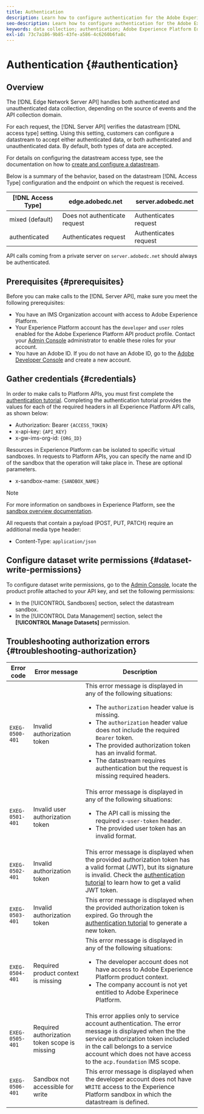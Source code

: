 ```yaml
---
title: Authentication
description: Learn how to configure authentication for the Adobe Experience Platform Edge Network Server API
seo-description: Learn how to configure authentication for the Adobe Experience Platform Edge Network Server API
keywords: data collection; authentication; Adobe Experience Platform Edge Network api; authorization
exl-id: 73c7a186-9b85-43fe-a586-4c6260b6fa8c
---
```

# Authentication {#authentication}

## Overview 

The [!DNL Edge Network Server API] handles both authenticated and unauthenticated data collection, depending on the source of events and the API collection domain.

For each request, the [!DNL Server API] verifies the datastream [!DNL access type] setting. Using this setting, customers can configure a datastream to accept either authenticated data, or both authenticated and unauthenticated data. By default, both types of data are accepted.

For details on configuring the datastream access type, see the documentation on how to [create and configure a datastream](../edge/datastreams/overview.md#create).

Below is a summary of the behavior, based on the datastream [!DNL Access Type] configuration and the endpoint on which the request is received.

| [!DNL Access Type]    | edge.adobedc.net              | server.adobedc.net    |
|-----------------|-------------------------------|-----------------------|
| mixed (default) | Does not authenticate request  | Authenticates request |
| authenticated   | Authenticates request         | Authenticates request |

API calls coming from a private server on `server.adobedc.net` should always be authenticated.

## Prerequisites {#prerequisites}

Before you can make calls to the [!DNL Server API], make sure you meet the following prerequisites:

* You have an IMS Organization account with access to Adobe Experience Platform.
* Your Experience Platform account has the `developer` and `user` roles enabled for the Adobe Experience Platform API product profile. Contact your [Admin Console](../access-control/home.md) administrator to enable these roles for your account.
* You have an Adobe ID. If you do not have an Adobe ID, go to the [Adobe Developer Console](https://developer.adobe.com/console) and create a new account.

## Gather credentials {#credentials}

In order to make calls to Platform APIs, you must first complete the [authentication tutorial](../landing/api-authentication.md). Completing the authentication tutorial provides the values for each of the required headers in all Experience Platform API calls, as shown below:

*   Authorization: Bearer `{ACCESS_TOKEN}`
*   x-api-key: `{API_KEY}`
*   x-gw-ims-org-id: `{ORG_ID}`

Resources in Experience Platform can be isolated to specific virtual sandboxes. In requests to Platform APIs, you can specify the name and ID of the sandbox that the operation will take place in. These are optional parameters.

*   x-sandbox-name: `{SANDBOX_NAME}`

>[!NOTE]
>
>For more information on sandboxes in Experience Platform, see the [sandbox overview documentation](../sandboxes/home.md).

All requests that contain a payload (POST, PUT, PATCH) require an additional media type header:

*   Content-Type: `application/json`

## Configure dataset write permissions {#dataset-write-permissions}

To configure dataset write permissions, go to the [Admin Console](https://adminconsole.adobe.com), locate the product profile attached to your API key, and set the following permissions:

* In the [!UICONTROL Sandboxes] section, select the datastream sandbox.
* In the [!UICONTROL Data Management] section, select the **[!UICONTROL Manage Datasets]** permission.

## Troubleshooting authorization errors {#troubleshooting-authorization}

| Error code | Error message | Description |
| --- | --- | --- |
| `EXEG-0500-401` | Invalid authorization token | This error message is displayed in any of the following situations:  <ul><li>The `authorization` header value is missing.</li><li>The `authorization` header value does not include the required `Bearer` token.</li><li>The provided authorization token has an invalid format.</li><li>The datastream requires authentication but the request is missing required headers.</li></ul> |
| `EXEG-0501-401` | Invalid user authorization token | This error message is displayed in any of the following situations: <ul><li>The API call is missing the required `x-user-token` header.</li><li>The provided user token has an invalid format.</li></ul> |
| `EXEG-0502-401` | Invalid authorization token | This error message is displayed when the provided authorization token has a valid format (JWT), but its signature is invalid. Check the [authentication tutorial](../landing/api-authentication.md) to learn how to get a valid JWT token. |
| `EXEG-0503-401` | Invalid authorization token | This error message is displayed when the provided authorization token is expired. Go through the [authentication tutorial](../landing/api-authentication.md) to generate a new token. |
| `EXEG-0504-401` | Required product context is missing | This error message is displayed in any of the following situations:  <ul><li>The developer account does not have access to Adobe Experience Platform product context.</li><li>The company account is not yet entitled to Adobe Experinece Platform.</li></ul>|
| `EXEG-0505-401` | Required authorization token scope is missing | This error applies only to service account authentication. The error message is displayed when the the service authorization token included in the call belongs to a service account which does not have access to the `acp.foundation` IMS scope.|
| `EXEG-0506-401` | Sandbox not accessible for write | This error message is displayed when the developer account does not have `WRITE` access to the Experience Platform sandbox in which the datastream is defined. |
